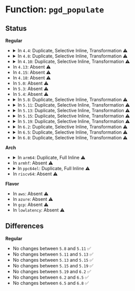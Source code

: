 # Function: <code>pgd_populate</code>

## Status
<b>Regular</b>
<ul>
<li>
<details>
<summary>In <code>4.4</code>: Duplicate, Selective Inline, Transformation ⚠️</summary>

**Collision:** Static Duplication

**Inline:** Selective

**Transformation:** True

**Instances:**

```
In arch/x86/kernel/espfix_64.c (ffffffff81f672a9)
Location: arch/x86/include/asm/pgalloc.h:120
Inline: True
Inline callers:
  - arch/x86/kernel/espfix_64.c:init_espfix_bsp
```
```
In arch/x86/mm/init_64.c (ffffffff8107d541)
Location: arch/x86/include/asm/pgalloc.h:120
Inline: True
Direct callers:
  - arch/x86/mm/init_64.c:populate_extra_pmd
  - arch/x86/mm/init_64.c:kernel_physical_mapping_init
```
```
In mm/memory.c (ffffffff811bea05)
Location: arch/x86/include/asm/pgalloc.h:120
Inline: True
Inline callers:
  - mm/memory.c:__pud_alloc
```
```
In mm/sparse-vmemmap.c (ffffffff8181f4b1)
Location: arch/x86/include/asm/pgalloc.h:120
Inline: True
Inline callers:
  - mm/sparse-vmemmap.c:vmemmap_pgd_populate
```
**Symbols:**

```
ffffffff8107d541-ffffffff8107d5bb: pgd_populate.constprop.5 (STB_LOCAL)
```
</details>
</li>
<li>
<details>
<summary>In <code>4.8</code>: Duplicate, Selective Inline, Transformation ⚠️</summary>

**Collision:** Static Duplication

**Inline:** Selective

**Transformation:** True

**Instances:**

```
In arch/x86/kernel/espfix_64.c (ffffffff81f8f146)
Location: arch/x86/include/asm/pgalloc.h:124
Inline: True
Inline callers:
  - arch/x86/kernel/espfix_64.c:init_espfix_bsp
```
```
In arch/x86/mm/init_64.c (ffffffff8107f019)
Location: arch/x86/include/asm/pgalloc.h:124
Inline: True
Direct callers:
  - arch/x86/mm/init_64.c:kernel_physical_mapping_init
  - arch/x86/mm/init_64.c:populate_extra_pmd
```
```
In arch/x86/platform/efi/efi_64.c (ffffffff81fa37c2)
Location: arch/x86/include/asm/pgalloc.h:124
Inline: True
Inline callers:
  - arch/x86/platform/efi/efi_64.c:efi_alloc_page_tables
```
```
In mm/memory.c (ffffffff811da83f)
Location: arch/x86/include/asm/pgalloc.h:124
Inline: True
Inline callers:
  - mm/memory.c:__pud_alloc
```
```
In mm/sparse-vmemmap.c (ffffffff81899b9f)
Location: arch/x86/include/asm/pgalloc.h:124
Inline: True
Inline callers:
  - mm/sparse-vmemmap.c:vmemmap_pgd_populate
```
**Symbols:**

```
ffffffff8107f019-ffffffff8107f0a0: pgd_populate.constprop.6 (STB_LOCAL)
```
</details>
</li>
<li>
<details>
<summary>In <code>4.10</code>: Duplicate, Selective Inline, Transformation ⚠️</summary>

**Collision:** Static Duplication

**Inline:** Selective

**Transformation:** True

**Instances:**

```
In arch/x86/kernel/espfix_64.c (ffffffff81fca4d5)
Location: arch/x86/include/asm/pgalloc.h:124
Inline: True
Inline callers:
  - arch/x86/kernel/espfix_64.c:init_espfix_bsp
```
```
In arch/x86/mm/init_64.c (ffffffff810836cf)
Location: arch/x86/include/asm/pgalloc.h:124
Inline: True
Direct callers:
  - arch/x86/mm/init_64.c:kernel_physical_mapping_init
  - arch/x86/mm/init_64.c:populate_extra_pmd
```
```
In arch/x86/platform/efi/efi_64.c (ffffffff81fdf10c)
Location: arch/x86/include/asm/pgalloc.h:124
Inline: True
Inline callers:
  - arch/x86/platform/efi/efi_64.c:efi_alloc_page_tables
```
```
In mm/memory.c (ffffffff811ea3af)
Location: arch/x86/include/asm/pgalloc.h:124
Inline: True
Inline callers:
  - mm/memory.c:__pud_alloc
```
```
In mm/sparse-vmemmap.c (ffffffff818ce251)
Location: arch/x86/include/asm/pgalloc.h:124
Inline: True
Inline callers:
  - mm/sparse-vmemmap.c:vmemmap_pgd_populate
```
**Symbols:**

```
ffffffff810836cf-ffffffff81083756: pgd_populate.constprop.6 (STB_LOCAL)
```
</details>
</li>
<li>
In <code>4.13</code>: Absent ⚠️
</li>
<li>
In <code>4.15</code>: Absent ⚠️
</li>
<li>
In <code>4.18</code>: Absent ⚠️
</li>
<li>
In <code>5.0</code>: Absent ⚠️
</li>
<li>
In <code>5.3</code>: Absent ⚠️
</li>
<li>
In <code>5.4</code>: Absent ⚠️
</li>
<li>
<details>
<summary>In <code>5.8</code>: Duplicate, Selective Inline, Transformation ⚠️</summary>

```c
void pgd_populate(struct mm_struct *mm, pgd_t *pgd, p4d_t *p4d);
```

**Collision:** Static Duplication

**Inline:** Selective

**Transformation:** True

**Instances:**

```
In arch/x86/mm/init_64.c (ffffffff81086080)
Location: arch/x86/include/asm/pgalloc.h:174
Inline: True
Direct callers:
  - arch/x86/mm/init_64.c:__kernel_physical_mapping_init
  - arch/x86/mm/init_64.c:populate_extra_pmd
```
```
In mm/memory.c (ffffffff8128bfa0)
Location: arch/x86/include/asm/pgalloc.h:174
Inline: False
Direct callers:
  - mm/memory.c:__p4d_alloc
```
```
In mm/sparse-vmemmap.c (ffffffff812d177e)
Location: arch/x86/include/asm/pgalloc.h:174
Inline: True
Direct callers:
  - mm/sparse-vmemmap.c:vmemmap_pgd_populate
```
**Symbols:**

```
ffffffff81086080-ffffffff81086143: pgd_populate.part.0.constprop.0 (STB_LOCAL)
ffffffff81086143-ffffffff81086154: pgd_populate.constprop.0 (STB_LOCAL)
ffffffff8128bfa0-ffffffff8128c078: pgd_populate (STB_LOCAL)
ffffffff812d177e-ffffffff812d1854: pgd_populate.constprop.0 (STB_LOCAL)
```
</details>
</li>
<li>
<details>
<summary>In <code>5.11</code>: Duplicate, Selective Inline, Transformation ⚠️</summary>

```c
void pgd_populate(struct mm_struct *mm, pgd_t *pgd, p4d_t *p4d);
```

**Collision:** Static Duplication

**Inline:** Selective

**Transformation:** True

**Instances:**

```
In arch/x86/mm/init_64.c (ffffffff81bd89c4)
Location: arch/x86/include/asm/pgalloc.h:136
Inline: True
Direct callers:
  - arch/x86/mm/init_64.c:__kernel_physical_mapping_init
  - arch/x86/mm/init_64.c:populate_extra_pmd
```
```
In mm/memory.c (ffffffff81296ed0)
Location: arch/x86/include/asm/pgalloc.h:136
Inline: False
Direct callers:
  - mm/memory.c:__p4d_alloc
```
```
In mm/sparse-vmemmap.c (ffffffff81be8b69)
Location: arch/x86/include/asm/pgalloc.h:136
Inline: True
Direct callers:
  - mm/sparse-vmemmap.c:vmemmap_pgd_populate
```
**Symbols:**

```
ffffffff81bd89c4-ffffffff81bd8a87: pgd_populate.part.0.constprop.0 (STB_LOCAL)
ffffffff81bd8a87-ffffffff81bd8a98: pgd_populate.constprop.0 (STB_LOCAL)
ffffffff81296ed0-ffffffff81296fa8: pgd_populate (STB_LOCAL)
ffffffff81be8b69-ffffffff81be8c3f: pgd_populate.constprop.0 (STB_LOCAL)
```
</details>
</li>
<li>
<details>
<summary>In <code>5.13</code>: Duplicate, Selective Inline, Transformation ⚠️</summary>

```c
void pgd_populate(struct mm_struct *mm, pgd_t *pgd, p4d_t *p4d);
```

**Collision:** Static Duplication

**Inline:** Selective

**Transformation:** True

**Instances:**

```
In arch/x86/mm/init_64.c (ffffffff81bca874)
Location: arch/x86/include/asm/pgalloc.h:136
Inline: True
Direct callers:
  - arch/x86/mm/init_64.c:__kernel_physical_mapping_init
  - arch/x86/mm/init_64.c:populate_extra_pmd
```
```
In mm/memory.c (ffffffff8129ccb0)
Location: arch/x86/include/asm/pgalloc.h:136
Inline: False
Direct callers:
  - mm/memory.c:__p4d_alloc
```
```
In mm/sparse-vmemmap.c (ffffffff81bdab95)
Location: arch/x86/include/asm/pgalloc.h:136
Inline: True
Direct callers:
  - mm/sparse-vmemmap.c:vmemmap_pgd_populate
```
**Symbols:**

```
ffffffff81bca874-ffffffff81bca93c: pgd_populate.part.0.constprop.0 (STB_LOCAL)
ffffffff81bca93c-ffffffff81bca94d: pgd_populate.constprop.0 (STB_LOCAL)
ffffffff8129ccb0-ffffffff8129cd9e: pgd_populate (STB_LOCAL)
ffffffff81bdab95-ffffffff81bdac6c: pgd_populate.constprop.0 (STB_LOCAL)
```
</details>
</li>
<li>
<details>
<summary>In <code>5.15</code>: Duplicate, Selective Inline, Transformation ⚠️</summary>

```c
void pgd_populate(struct mm_struct *mm, pgd_t *pgd, p4d_t *p4d);
```

**Collision:** Static Duplication

**Inline:** Selective

**Transformation:** True

**Instances:**

```
In arch/x86/mm/init_64.c (ffffffff81c9fd5c)
Location: arch/x86/include/asm/pgalloc.h:134
Inline: True
Direct callers:
  - arch/x86/mm/init_64.c:__kernel_physical_mapping_init
  - arch/x86/mm/init_64.c:populate_extra_pmd
```
```
In mm/memory.c (ffffffff812dda90)
Location: arch/x86/include/asm/pgalloc.h:134
Inline: False
Direct callers:
  - mm/memory.c:__p4d_alloc
```
```
In mm/sparse-vmemmap.c (ffffffff81cc0630)
Location: arch/x86/include/asm/pgalloc.h:134
Inline: True
Direct callers:
  - mm/sparse-vmemmap.c:vmemmap_pgd_populate
```
**Symbols:**

```
ffffffff81c9fd5c-ffffffff81c9fe24: pgd_populate.part.0.constprop.0 (STB_LOCAL)
ffffffff81c9fe24-ffffffff81c9fe35: pgd_populate.constprop.0 (STB_LOCAL)
ffffffff812dda90-ffffffff812ddb7e: pgd_populate (STB_LOCAL)
ffffffff81cc0630-ffffffff81cc0707: pgd_populate.constprop.0 (STB_LOCAL)
```
</details>
</li>
<li>
<details>
<summary>In <code>5.19</code>: Duplicate, Selective Inline, Transformation ⚠️</summary>

```c
void pgd_populate(struct mm_struct *mm, pgd_t *pgd, p4d_t *p4d);
```

**Collision:** Static Duplication

**Inline:** Selective

**Transformation:** True

**Instances:**

```
In arch/x86/mm/init_64.c (ffffffff81e4f475)
Location: arch/x86/include/asm/pgalloc.h:134
Inline: True
Direct callers:
  - arch/x86/mm/init_64.c:__kernel_physical_mapping_init
  - arch/x86/mm/init_64.c:populate_extra_pmd
```
```
In mm/percpu.c (ffffffff81e6c694)
Location: arch/x86/include/asm/pgalloc.h:134
Inline: True
Direct callers:
  - mm/percpu.c:pcpu_populate_pte
```
```
In mm/memory.c (ffffffff8133d5d0)
Location: arch/x86/include/asm/pgalloc.h:134
Inline: False
Direct callers:
  - mm/memory.c:__p4d_alloc
```
```
In mm/sparse-vmemmap.c (ffffffff81e72a3e)
Location: arch/x86/include/asm/pgalloc.h:134
Inline: True
Direct callers:
  - mm/sparse-vmemmap.c:vmemmap_pgd_populate
```
**Symbols:**

```
ffffffff81e4f475-ffffffff81e4f547: pgd_populate.part.0.constprop.0 (STB_LOCAL)
ffffffff81e4f547-ffffffff81e4f568: pgd_populate.constprop.0 (STB_LOCAL)
ffffffff81e6c694-ffffffff81e6c783: pgd_populate.constprop.0 (STB_LOCAL)
ffffffff8133d5d0-ffffffff8133d6e1: pgd_populate (STB_LOCAL)
ffffffff81e72a3e-ffffffff81e72b2d: pgd_populate.constprop.0 (STB_LOCAL)
```
</details>
</li>
<li>
<details>
<summary>In <code>6.2</code>: Duplicate, Selective Inline, Transformation ⚠️</summary>

```c
void pgd_populate(struct mm_struct *mm, pgd_t *pgd, p4d_t *p4d);
```

**Collision:** Static Duplication

**Inline:** Selective

**Transformation:** True

**Instances:**

```
In arch/x86/mm/init_64.c (ffffffff820c7209)
Location: arch/x86/include/asm/pgalloc.h:134
Inline: True
Inline callers:
  - arch/x86/mm/init_64.c:__kernel_physical_mapping_init
  - arch/x86/mm/init_64.c:populate_extra_pmd
Direct callers:
  - arch/x86/mm/init_64.c:__kernel_physical_mapping_init
  - arch/x86/mm/init_64.c:populate_extra_pmd
```
```
In mm/percpu.c (ffffffff8139d370)
Location: arch/x86/include/asm/pgalloc.h:134
Inline: True
Direct callers:
  - mm/percpu.c:pcpu_populate_pte
```
```
In mm/memory.c (ffffffff813b5280)
Location: arch/x86/include/asm/pgalloc.h:134
Inline: False
Direct callers:
  - mm/memory.c:__p4d_alloc
```
```
In mm/sparse-vmemmap.c (ffffffff8141bc60)
Location: arch/x86/include/asm/pgalloc.h:134
Inline: True
Direct callers:
  - mm/sparse-vmemmap.c:vmemmap_pgd_populate
```
**Symbols:**

```
ffffffff810c1c50-ffffffff810c1d63: pgd_populate.part.0.constprop.0 (STB_LOCAL)
ffffffff8139d370-ffffffff8139d4a3: pgd_populate.constprop.0 (STB_LOCAL)
ffffffff813b5280-ffffffff813b53ac: pgd_populate (STB_LOCAL)
ffffffff8141bc60-ffffffff8141bd93: pgd_populate.constprop.0 (STB_LOCAL)
```
</details>
</li>
<li>
<details>
<summary>In <code>6.5</code>: Duplicate, Selective Inline, Transformation ⚠️</summary>

```c
void pgd_populate(struct mm_struct *mm, pgd_t *pgd, p4d_t *p4d);
```

**Collision:** Static Duplication

**Inline:** Selective

**Transformation:** True

**Instances:**

```
In arch/x86/mm/init_64.c (ffffffff8214b293)
Location: arch/x86/include/asm/pgalloc.h:134
Inline: True
Inline callers:
  - arch/x86/mm/init_64.c:__kernel_physical_mapping_init
  - arch/x86/mm/init_64.c:populate_extra_pmd
Direct callers:
  - arch/x86/mm/init_64.c:__kernel_physical_mapping_init
  - arch/x86/mm/init_64.c:populate_extra_pmd
```
```
In mm/percpu.c (ffffffff813d04a0)
Location: arch/x86/include/asm/pgalloc.h:134
Inline: True
Direct callers:
  - mm/percpu.c:pcpu_populate_pte
```
```
In mm/memory.c (ffffffff813ea020)
Location: arch/x86/include/asm/pgalloc.h:134
Inline: False
Direct callers:
  - mm/memory.c:__p4d_alloc
```
```
In mm/sparse-vmemmap.c (ffffffff8144f260)
Location: arch/x86/include/asm/pgalloc.h:134
Inline: True
Direct callers:
  - mm/sparse-vmemmap.c:vmemmap_pgd_populate
```
**Symbols:**

```
ffffffff810c5330-ffffffff810c5443: pgd_populate.part.0.constprop.0 (STB_LOCAL)
ffffffff813d04a0-ffffffff813d05d3: pgd_populate.constprop.0 (STB_LOCAL)
ffffffff813ea020-ffffffff813ea14c: pgd_populate (STB_LOCAL)
ffffffff8144f260-ffffffff8144f393: pgd_populate.constprop.0 (STB_LOCAL)
```
</details>
</li>
<li>
<details>
<summary>In <code>6.8</code>: Duplicate, Selective Inline, Transformation ⚠️</summary>

```c
void pgd_populate(struct mm_struct *mm, pgd_t *pgd, p4d_t *p4d);
```

**Collision:** Static Duplication

**Inline:** Selective

**Transformation:** True

**Instances:**

```
In arch/x86/mm/init_64.c (ffffffff8222dd43)
Location: arch/x86/include/asm/pgalloc.h:134
Inline: True
Inline callers:
  - arch/x86/mm/init_64.c:__kernel_physical_mapping_init
  - arch/x86/mm/init_64.c:populate_extra_pmd
Direct callers:
  - arch/x86/mm/init_64.c:__kernel_physical_mapping_init
  - arch/x86/mm/init_64.c:populate_extra_pmd
```
```
In mm/percpu.c (ffffffff813fae60)
Location: arch/x86/include/asm/pgalloc.h:134
Inline: True
Direct callers:
  - mm/percpu.c:pcpu_populate_pte
```
```
In mm/memory.c (ffffffff81415d30)
Location: arch/x86/include/asm/pgalloc.h:134
Inline: False
Direct callers:
  - mm/memory.c:__p4d_alloc
```
```
In mm/sparse-vmemmap.c (ffffffff81488ee0)
Location: arch/x86/include/asm/pgalloc.h:134
Inline: True
Direct callers:
  - mm/sparse-vmemmap.c:vmemmap_pgd_populate
```
**Symbols:**

```
ffffffff810cd610-ffffffff810cd723: pgd_populate.part.0.constprop.0 (STB_LOCAL)
ffffffff813fae60-ffffffff813faf93: pgd_populate.constprop.0 (STB_LOCAL)
ffffffff81415d30-ffffffff81415e5c: pgd_populate (STB_LOCAL)
ffffffff81488ee0-ffffffff81489013: pgd_populate.constprop.0 (STB_LOCAL)
```
</details>
</li>
</ul>
<b>Arch</b>
<ul>
<li>
<details>
<summary>In <code>arm64</code>: Duplicate, Full Inline ⚠️</summary>

**Collision:** Static Duplication

**Inline:** Full

**Transformation:** False

**Instances:**

```
In virt/kvm/arm/mmu.c (ffff8000100ca168)
Location: arch/arm64/include/asm/pgalloc.h:81
Inline: True
Inline callers:
  - virt/kvm/arm/mmu.c:stage2_get_pud
```
```
In mm/memory.c (ffff8000102f9890)
Location: arch/arm64/include/asm/pgalloc.h:81
Inline: True
Inline callers:
  - mm/memory.c:__pud_alloc
```
```
In mm/sparse-vmemmap.c (ffff800010da0f8c)
Location: arch/arm64/include/asm/pgalloc.h:81
Inline: True
Inline callers:
  - mm/sparse-vmemmap.c:vmemmap_pgd_populate
```
</details>
</li>
<li>
In <code>armhf</code>: Absent ⚠️
</li>
<li>
<details>
<summary>In <code>ppc64el</code>: Duplicate, Full Inline ⚠️</summary>

**Collision:** Static Duplication

**Inline:** Full

**Transformation:** False

**Instances:**

```
In arch/powerpc/mm/book3s64/radix_pgtable.c (c000000000094d0c)
Location: arch/powerpc/include/asm/book3s/64/pgalloc.h:88
Inline: True
Inline callers:
  - arch/powerpc/mm/book3s64/radix_pgtable.c:__map_kernel_page
```
```
In mm/memory.c (c0000000003c3828)
Location: arch/powerpc/include/asm/book3s/64/pgalloc.h:88
Inline: True
Inline callers:
  - mm/memory.c:__pud_alloc
```
```
In mm/sparse-vmemmap.c (c000000000eeded0)
Location: arch/powerpc/include/asm/book3s/64/pgalloc.h:88
Inline: True
Inline callers:
  - mm/sparse-vmemmap.c:vmemmap_pgd_populate
```
</details>
</li>
<li>
In <code>riscv64</code>: Absent ⚠️
</li>
</ul>
<b>Flavor</b>
<ul>
<li>
In <code>aws</code>: Absent ⚠️
</li>
<li>
In <code>azure</code>: Absent ⚠️
</li>
<li>
In <code>gcp</code>: Absent ⚠️
</li>
<li>
In <code>lowlatency</code>: Absent ⚠️
</li>
</ul>

## Differences
<b>Regular</b>
<ul>
<li>
No changes between <code>5.8</code> and <code>5.11</code> ✅
</li>
<li>
No changes between <code>5.11</code> and <code>5.13</code> ✅
</li>
<li>
No changes between <code>5.13</code> and <code>5.15</code> ✅
</li>
<li>
No changes between <code>5.15</code> and <code>5.19</code> ✅
</li>
<li>
No changes between <code>5.19</code> and <code>6.2</code> ✅
</li>
<li>
No changes between <code>6.2</code> and <code>6.5</code> ✅
</li>
<li>
No changes between <code>6.5</code> and <code>6.8</code> ✅
</li>
</ul>
